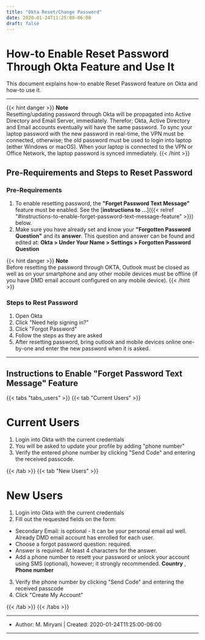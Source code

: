 ```yaml
---
title: "Okta Reset/Change Password"
date: 2020-01-24T11:25:00-06:00
draft: false
---
```


# How-to Enable Reset Password Through Okta Feature and Use It

This document explains how-to enable Reset Password feature on Okta and how-to use it.

---

{{< hint danger >}}
**Note**  
Resetting/updating password through Okta will be propagated into Active Directory and Email Server, immediately. Therefor; Okta, Active Directory and Email accounts eventually will have the same password. To sync your laptop password with the new password in real-time, the VPN must be connected, otherwise; the old password must be used to login into laptop (either Windows or macOS). When your laptop is connected to the VPN or Office Network, the laptop password is synced immediately.
{{< /hint >}}


## Pre-Requirements and Steps to Reset Password

### Pre-Requirements
1. To enable resetting password, the **"Forget Password Text Message"** feature must be enabled. See the [**instructions to ...**]({{< relref "#instructions-to-enable-forget-password-text-message-feature" >}}) below.
2. Make sure you have already set and know your **"Forgotten Password Question"** and its **answer**. This question and answer can be found and edited at: **Okta > Under Your Name > Settings > Forgotten Password Question**

{{< hint danger >}}
**Note**  
Before resetting the password through OKTA, Outlook must be closed as well as on your smartphone and any other mobile devices must be offline (if you have DMD email account configured on any mobile device).
{{< /hint >}}

### Steps to Rest Password
1. Open Okta
2. Click "Need help signing in?"
3. Click "Forgot Password"
4. Follow the steps as they are asked
5. After resetting password, bring outlook and mobile devices online one-by-one and enter the new password when it is asked.

---

## Instructions to Enable "Forget Password Text Message" Feature


{{< tabs "tabs_users" >}}
{{< tab "Current Users" >}}
# Current Users

1. Login into Okta with the current credentials
2. You will be asked to update your profile by adding "phone number"
3. Verify the entered phone number by clicking "Send Code" and entering the received passcode.

{{< /tab >}}
{{< tab "New Users" >}}

# New Users

1. Login into Okta with the current credentials
2. Fill out the requested fields on the form:
+ Secondary Email: is optional - It can be your personal email asl well. Already DMD email account has enrolled for each user.
+ Choose a forgot password question: required.
+ Answer is required. At least 4 characters for the answer.
+ Add a phone number to resett your password or unlock your account using SMS (optional), however; it strongly recommended. **Country** , **Phone number**
3. Verify the phone number by clicking "Send Code" and entering the received passcode
4. Click "Create My Account"

{{< /tab >}}
{{< /tabs >}}



---
- Author: M. Miryani | Created: 2020-01-24T11:25:00-06:00
---
